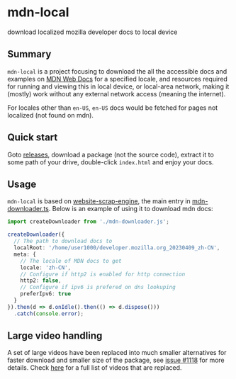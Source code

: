 # mdn-local
download localized mozilla developer docs to local device

## Summary

`mdn-local` is a project focusing to download the all the accessible docs and examples on [MDN Web Docs](https://developer.mozilla.org/) for a specified locale, and resources required for running and viewing this in local device, or local-area network, making it (mostly) work without any external network access (meaning the internet).

For locales other than `en-US`, `en-US` docs would be fetched for pages not localized (not found on mdn).

## Quick start

Goto [releases](https://github.com/website-local/mdn-local/releases), download a package (not the source code), extract it to some path of your drive, double-click `index.html` and enjoy your docs.

## Usage

`mdn-local` is based on [website-scrap-engine](https://github.com/website-local/website-scrap-engine), the main entry in [mdn-downloader.ts](https://github.com/website-local/mdn-local/blob/0.4.0/src/mdn/mdn-downloader.ts). Below is an example of using it to download mdn docs:

```typescript
import createDownloader from './mdn-downloader.js';

createDownloader({
  // The path to download docs to
  localRoot: '/home/user1000/developer.mozilla.org_20230409_zh-CN',
  meta: {
    // The locale of MDN docs to get
    locale: 'zh-CN',
    // Configure if http2 is enabled for http connection
    http2: false,
    // Configure if ipv6 is prefered on dns lookuping
    preferIpv6: true
  }
}).then(d => d.onIdle().then(() => d.dispose()))
  .catch(console.error);

```

## Large video handling

A set of large videos have been replaced into much smaller alternatives for faster download and smaller size of the package, see [issue #1118](https://github.com/website-local/mdn-local/issues/1118) for more details. Check [here](https://github.com/website-local/assets/releases/tag/mdn-local-video) for a full list of videos that are replaced.
